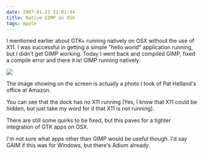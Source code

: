 ```yaml
---
date: 2007-01-21 21:01:44
title: Native GIMP on OSX
tags: Apple
---
```

I mentioned earlier about GTK+ running natively on OSX without the use of X11.
I was successful in getting a simple "hello world" application running, but I
didn't get GIMP working. Today I went back and compiled GIMP, fixed a compile
error and there it is! GIMP running natively:

[![](https://media.dannysu.com/native.gimp.osx.thumbnail.png)](https://media.dannysu.com/native.gimp.osx.png)

The image showing on the screen is actually a photo I took of Pat Helland's
office at Amazon.

You can see that the dock has no X11 running (Yes, I know that X11 could be
hidden, but just take my word for it that X11 is not running).

There are still some quirks to be fixed, but this paves for a tighter
integration of GTK apps on OSX.

I'm not sure what apps other than GIMP would be useful though. I'd say GAIM if
this was for Windows, but there's Adium already.
